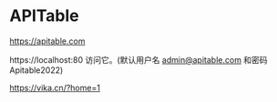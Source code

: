 # APITable
https://apitable.com

https://localhost:80 访问它。(默认用户名 admin@apitable.com 和密码 Apitable2022)

https://vika.cn/?home=1
